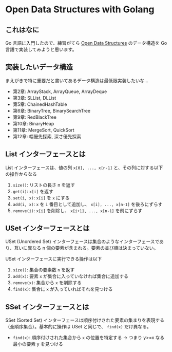 # Open Data Structures with Golang

## これはなに

Go 言語に入門したので、練習がてら [Open Data Structures](http://opendatastructures.org/) のデータ構造を Go 言語で実装してみようと思います。

## 実装したいデータ構造

まえがきで特に重要だと書いてあるデータ構造は最低限実装したいな...

- 第2章: ArrayStack, ArrayQueue, ArrayDeque
- 第3章: SLList, DLList
- 第5章: ChainedHashTable
- 第6章: BinaryTree, BinarySearchTree
- 第9章: RedBlackTree
- 第10章: BinaryHeap
- 第11章: MergeSort, QuickSort
- 第12章: 幅優先探索, 深さ優先探索

## List インターフェースとは

List インターフェースは、値の列 `x[0], ..., x[n-1]` と、その列に対する以下の操作からなる

1. `size()`: リストの長さ n を返す
2. `get(i)`: `x[i]` を返す
3. `set(i, x)`: `x[i]` を `x` にする
4. `add(i, x)`: `x` を `i` 番目として追加し、 `x[i], ..., x[n-1]` を後ろにずらす
5. `remove(i)`: `x[i]` を削除し、 `x[i+1], ..., x[n-1]` を前にずらす

## USet インターフェースとは

USet (Unordered Set) インターフェースは集合のようなインターフェースであり、互いに異なる n 個の要素が含まれる。要素の並び順は決まっていない。

USet インターフェースに実行できる操作は以下

1. `size()`: 集合の要素数 `n` を返す
2. `add(x)`: 要素 `x` が集合に入っていなければ集合に追加する
3. `remove(x)`: 集合から `x` を削除する
4. `find(x)`: 集合に `x` が入っていればそれを見つける

## SSet インターフェースとは

SSet (Sorted Set) インターフェースは順序付けされた要素の集まりを表現する（全順序集合）。基本的に操作は USet と同じで、 `find(x)` だけ異なる。

- `find(x)`: 順序付けされた集合から `x` の位置を特定する -> つまり y>=x なる最小の要素 y を見つける
